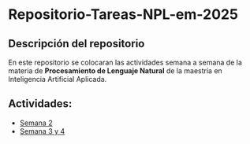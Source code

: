 # Repositorio-Tareas-NPL-em-2025

## Descripción del repositorio

En este repositorio se colocaran las actividades semana a semana de la materia de **Procesamiento de Lenguaje Natural** de la maestría en Inteligencia Artificial Aplicada.

## Actividades:

* [Semana 2](https://github.com/alexandro-mayoral-teran/tareas-nlp-2025-alexandro-mayoral-teran/tree/main/Semana-02)
* [Semana 3 y 4](https://github.com/alexandro-mayoral-teran/tareas-nlp-2025-alexandro-mayoral-teran/tree/main/Semana-03-y-04)

